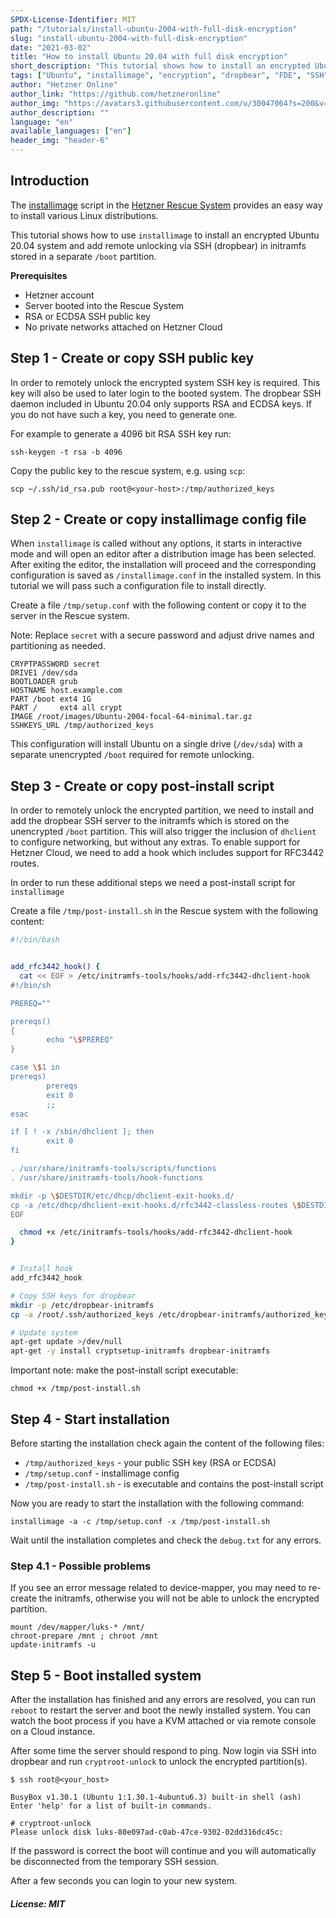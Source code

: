 ```yaml
---
SPDX-License-Identifier: MIT
path: "/tutorials/install-ubuntu-2004-with-full-disk-encryption"
slug: "install-ubuntu-2004-with-full-disk-encryption"
date: "2021-03-02"
title: "How to install Ubuntu 20.04 with full disk encryption"
short_description: "This tutorial shows how to install an encrypted Ubuntu 20.04 via installimage and remote unlock with SSH."
tags: ["Ubuntu", "installimage", "encryption", "dropbear", "FDE", "SSH", "initramfs"]
author: "Hetzner Online"
author_link: "https://github.com/hetzneronline"
author_img: "https://avatars3.githubusercontent.com/u/30047064?s=200&v=4"
author_description: ""
language: "en"
available_languages: ["en"]
header_img: "header-6"
---
```


## Introduction

The [installimage](https://docs.hetzner.com/robot/dedicated-server/operating-systems/installimage) script in the [Hetzner Rescue System](https://docs.hetzner.com/robot/dedicated-server/troubleshooting/hetzner-rescue-system) provides an easy way to install various Linux distributions.

This tutorial shows how to use `installimage` to install an encrypted Ubuntu 20.04 system and add remote unlocking via SSH (dropbear) in initramfs stored in a separate `/boot` partition.

**Prerequisites**

* Hetzner account
* Server booted into the Rescue System
* RSA or ECDSA SSH public key
* No private networks attached on Hetzner Cloud

## Step 1 - Create or copy SSH public key

In order to remotely unlock the encrypted system SSH key is required. This key will also be used to later login to the booted system. The dropbear SSH daemon included in Ubuntu 20.04 only supports RSA and ECDSA keys. If you do not have such a key, you need to generate one.

For example to generate a 4096 bit RSA SSH key run:

```
ssh-keygen -t rsa -b 4096
```

Copy the public key to the rescue system, e.g. using `scp`:

```
scp ~/.ssh/id_rsa.pub root@<your-host>:/tmp/authorized_keys
```

## Step 2 - Create or copy installimage config file

When `installimage` is called without any options, it starts in interactive mode and will open an editor after a distribution image has been selected. After exiting the editor, the installation will proceed and the corresponding configuration is saved as `/installimage.conf` in the installed system. In this tutorial we will pass such a configuration file to install directly.

Create a file `/tmp/setup.conf` with the following content or copy it to the server in the Rescue system.

Note: Replace `secret` with a secure password and adjust drive names and partitioning as needed.

```
CRYPTPASSWORD secret
DRIVE1 /dev/sda
BOOTLOADER grub
HOSTNAME host.example.com
PART /boot ext4 1G
PART /     ext4 all crypt
IMAGE /root/images/Ubuntu-2004-focal-64-minimal.tar.gz
SSHKEYS_URL /tmp/authorized_keys
```

This configuration will install Ubuntu on a single drive (`/dev/sda`) with a separate unencrypted `/boot` required for remote unlocking.

## Step 3 - Create or copy post-install script

In order to remotely unlock the encrypted partition, we need to install and add the dropbear SSH server to the initramfs which is stored on the unencrypted `/boot` partition. This will also trigger the inclusion of `dhclient` to configure networking, but without any extras. To enable support for Hetzner Cloud, we need to add a hook which includes support for RFC3442 routes.

In order to run these additional steps we need a post-install script for `installimage`

Create a file `/tmp/post-install.sh` in the Rescue system with the following content:

```bash
#!/bin/bash


add_rfc3442_hook() {
  cat << EOF > /etc/initramfs-tools/hooks/add-rfc3442-dhclient-hook
#!/bin/sh

PREREQ=""

prereqs()
{
        echo "\$PREREQ"
}

case \$1 in
prereqs)
        prereqs
        exit 0
        ;;
esac

if [ ! -x /sbin/dhclient ]; then
        exit 0
fi

. /usr/share/initramfs-tools/scripts/functions
. /usr/share/initramfs-tools/hook-functions

mkdir -p \$DESTDIR/etc/dhcp/dhclient-exit-hooks.d/
cp -a /etc/dhcp/dhclient-exit-hooks.d/rfc3442-classless-routes \$DESTDIR/etc/dhcp/dhclient-exit-hooks.d/
EOF

  chmod +x /etc/initramfs-tools/hooks/add-rfc3442-dhclient-hook
}


# Install hook
add_rfc3442_hook

# Copy SSH keys for dropbear
mkdir -p /etc/dropbear-initramfs
cp -a /root/.ssh/authorized_keys /etc/dropbear-initramfs/authorized_keys

# Update system
apt-get update >/dev/null
apt-get -y install cryptsetup-initramfs dropbear-initramfs
```

Important note: make the post-install script executable:

```
chmod +x /tmp/post-install.sh
```

## Step 4 - Start installation

Before starting the installation check again the content of the following files:

* `/tmp/authorized_keys` - your public SSH key (RSA or ECDSA)
* `/tmp/setup.conf` - installimage config
* `/tmp/post-install.sh` - is executable and contains the post-install script

Now you are ready to start the installation with the following command:

```
installimage -a -c /tmp/setup.conf -x /tmp/post-install.sh
```

Wait until the installation completes and check the `debug.txt` for any errors.

### Step 4.1 - Possible problems

If you see an error message related to device-mapper, you may need to re-create the initramfs, otherwise you will not be able to unlock the encrypted partition.

```
mount /dev/mapper/luks-* /mnt/
chroot-prepare /mnt ; chroot /mnt
update-initramfs -u
```

## Step 5 - Boot installed system

After the installation has finished and any errors are resolved, you can run `reboot` to restart the server and boot the newly installed system. You can watch the boot process if you have a KVM attached or via remote console on a Cloud instance.

After some time the server should respond to ping. Now login via SSH into dropbear and run `cryptroot-unlock` to unlock the encrypted partition(s).

```
$ ssh root@<your_host>

BusyBox v1.30.1 (Ubuntu 1:1.30.1-4ubuntu6.3) built-in shell (ash)
Enter 'help' for a list of built-in commands.

# cryptroot-unlock 
Please unlock disk luks-80e097ad-c0ab-47ce-9302-02dd316dc45c:
```

If the password is correct the boot will continue and you will automatically be disconnected from the temporary SSH session.

After a few seconds you can login to your new system.

##### License: MIT
